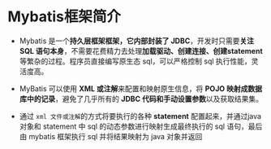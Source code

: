 # Mybatis框架简介

- Mybatis 是一个**持久层框架框架，它内部封装了 JDBC**，开发时只需要**关注 SQL 语句本身**，不需要花费精力去处理**加载驱动、创建连接、创建statement** 等繁杂的过程。程序员直接编写原生态 sql，可以严格控制 sql 执行性能，灵活度高。

- MyBatis 可以使用 **XML 或注解**来配置和映射原生信息，将 **POJO 映射成数据库中的记录**，避免了几乎所有的 **JDBC 代码和手动设置参数**以及获取结果集。

- 通过 `xml 文件或注解`的方式将要执行的各种 **statement** 配置起来，并通过java 对象和 statement 中 sql 的动态参数进行映射生成最终执行的 sql 语句，最后由 mybatis 框架执行 sql 并将结果映射为 java 对象并返回